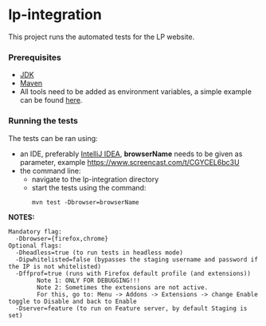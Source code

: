 # lp-integration

This project runs the automated tests for the LP website.

 ### Prerequisites

 - [JDK](https://www.oracle.com/technetwork/java/javase/downloads/index.html)
 - [Maven](https://maven.apache.org/download.cgi)
 - All tools need to be added as environment variables, a simple example can be found [here](https://www.mkyong.com/maven/how-to-install-maven-in-windows/).

 ### Running the tests

 The tests can be ran using:
 - an IDE, preferably [IntelliJ IDEA](https://www.jetbrains.com/idea/download), **browserName** needs to be given as parameter, example https://www.screencast.com/t/CGYCEL6bc3U
 - the command line:
    * navigate to the lp-integration directory
    * start the tests using the command:
        ```
        mvn test -Dbrowser=browserName
        ```

  **NOTES:**

    Mandatory flag:
      -Dbrowser={firefox,chrome}
    Optional flags:
      -Dheadless=true (to run tests in headless mode)
      -Dipwhitelisted=false (bypasses the staging username and password if the IP is not whitelisted)
      -Dffprof=true (runs with Firefox default profile (and extensions))
            Note 1: ONLY FOR DEBUGGING!!!
            Note 2: Sometimes the extensions are not active.
            For this, go to: Menu -> Addons -> Extensions -> change Enable toggle to Disable and back to Enable
      -Dserver=feature (to run on Feature server, by default Staging is set)
